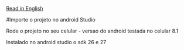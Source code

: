 
[Read in English](https://github.com/ivan12/Ponto-Digital/blob/master/README.md)

#Importe o projeto no android Studio

Rode o projeto no seu celular - versao do android testada no celular 8.1

Instalado no android studio o sdk 26 e 27
